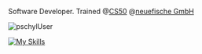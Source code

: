 Software Developer. Trained @[CS50](https://pll.harvard.edu/course/cs50-introduction-computer-science)
@[neuefische GmbH](https://www.neuefische.de/)

<p><img align="center" src="https://github-readme-stats.vercel.app/api/top-langs?username=pschyl&show_icons=true&locale=en&layout=compact" alt="pschylUser" /></p>

[![My Skills](https://skillicons.dev/icons?i=java,py,c,js,ts,html,css,react,spring,flask,sqlite,mongodb)](https://skillicons.dev)

